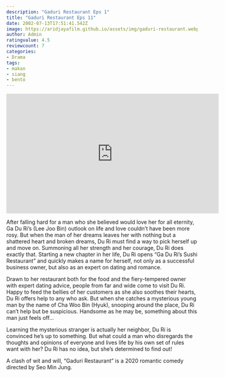 ```yaml
---
description: "Gaduri Restaurant Eps 1"
title: "Gaduri Restaurant Eps 11"
date: 2002-07-13T17:51:41.542Z
image: https://aridjayafilm.github.io/assets/img/gaduri-restaurant.webp
author: Admin
ratingvalue: 4.5
reviewcount: 7
categories:
- Drama
tags:
- makan
- siang
- bento
---
```


<iframe width="560" height="315" 
scrolling="no"
src="https://player.aridjaya.com/video/plyr.html?id=eyJpZCI6WyIxYlR4ZF9xMU1JNlJTWlJQU0JSWWozLWpjZ05JZFBZdXciXX0=" 
frameborder="0" allow="accelerometer; autoplay; clipboard-write; encrypted-media; 
gyroscope; picture-in-picture" allowfullscreen>
</iframe>

After falling hard for a man who she believed would love her for all eternity, Ga Du Ri’s (Lee Joo Bin) outlook on life and love couldn’t have been more rosy. But when the man of her dreams leaves her with nothing but a shattered heart and broken dreams, Du Ri must find a way to pick herself up and move on. Summoning all her strength and her courage, Du Ri does exactly that. Starting a new chapter in her life, Du Ri opens “Ga Du Ri’s Sushi Restaurant” and quickly makes a name for herself, not only as a successful business owner, but also as an expert on dating and romance.

<!--inarticleads1-->

Drawn to her restaurant both for the food and the fiery-tempered owner with expert dating advice, people from far and wide come to visit Du Ri. Happy to feed the bellies of her customers as she also soothes their hearts, Du Ri offers help to any who ask. But when she catches a mysterious young man by the name of Cha Woo Bin (Hyuk), snooping around the place, Du Ri can’t help but be suspicious. Handsome as he may be, something about this man just feels off...

<!--inarticleads2-->

Learning the mysterious stranger is actually her neighbor, Du Ri is convinced he’s up to something. But what could a man who disregards the thoughts and opinions of everyone and lives life by his own set of rules want with her? Du Ri has no idea, but she’s determined to find out!


A clash of wit and will, “Gaduri Restaurant” is a 2020 romantic comedy directed by Seo Min Jung.